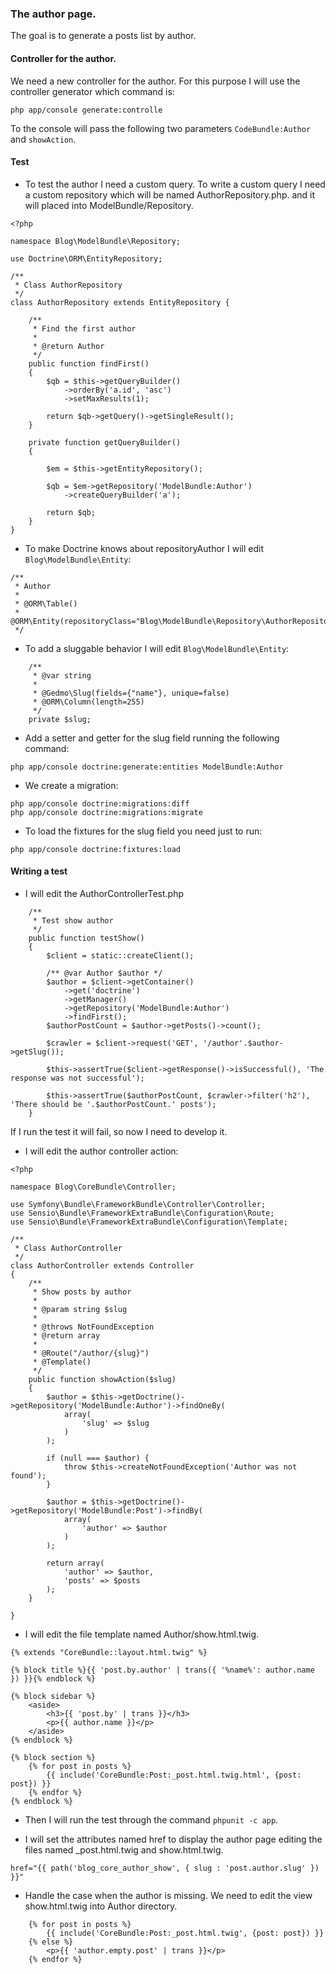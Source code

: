 ### The author page.
The goal is to generate a posts list by author.

#### Controller for the author.
We need a new controller for the author. For this purpose I will use the controller generator which command is:
```
php app/console generate:controlle

```
To the console will pass the following two parameters `CodeBundle:Author` and `showAction`.

#### Test 

* To test the author I need a custom query.
To write a custom query I need a custom repository which will be named AuthorRepository.php. and it will placed into ModelBundle/Repository.
```
<?php

namespace Blog\ModelBundle\Repository;

use Doctrine\ORM\EntityRepository;

/** 
 * Class AuthorRepository
 */
class AuthorRepository extends EntityRepository {

	/** 
	 * Find the first author
	 *
	 * @return Author
	 */
	public function findFirst()
	{
		$qb = $this->getQueryBuilder()
			->orderBy('a.id', 'asc')
			->setMaxResults(1);

		return $qb->getQuery()->getSingleResult();
	}

	private function getQueryBuilder()
	{

		$em = $this->getEntityRepository();

		$qb = $em->getRepository('ModelBundle:Author')
			->createQueryBuilder('a');

		return $qb;
	}
}
```

* To make Doctrine knows about repositoryAuthor I will edit `Blog\ModelBundle\Entity`:
```
/**
 * Author
 *
 * @ORM\Table()
 * @ORM\Entity(repositoryClass="Blog\ModelBundle\Repository\AuthorRepository")
 */
```

* To add a sluggable behavior I will edit `Blog\ModelBundle\Entity`:
```
    /**
     * @var string
     *
     * @Gedmo\Slug(fields={"name"}, unique=false)
     * @ORM\Column(length=255)
     */
    private $slug;
```

* Add a setter and getter for the slug field running the following command:
```
php app/console doctrine:generate:entities ModelBundle:Author
```

* We create a migration:
```
php app/console doctrine:migrations:diff
php app/console doctrine:migrations:migrate
``` 

* To load the fixtures for the slug field you need just to run:
```
php app/console doctrine:fixtures:load
```

#### Writing a test

* I will edit the AuthorControllerTest.php
```
	/**
	 * Test show author
	 */
    public function testShow()
    {
        $client = static::createClient();

        /** @var Author $author */
        $author = $client->getContainer()
        	->get('doctrine')
        	->getManager()
        	->getRepository('ModelBundle:Author')
        	->findFirst();
        $authorPostCount = $author->getPosts()->count();

        $crawler = $client->request('GET', '/author'.$author->getSlug());

        $this->assertTrue($client->getResponse()->isSuccessful(), 'The response was not successful');

        $this->assertTrue($authorPostCount, $crawler->filter('h2'), 'There should be '.$authorPostCount.' posts');
    }
```
If I run the test it will fail, so now I need to develop it.
* I will edit the author controller action:
```
<?php

namespace Blog\CoreBundle\Controller;

use Symfony\Bundle\FrameworkBundle\Controller\Controller;
use Sensio\Bundle\FrameworkExtraBundle\Configuration\Route;
use Sensio\Bundle\FrameworkExtraBundle\Configuration\Template;

/**
 * Class AuthorController
 */
class AuthorController extends Controller
{
    /**
     * Show posts by author
     *
     * @param string $slug
     *
     * @throws NotFoundException
     * @return array
     *
     * @Route("/author/{slug}")
     * @Template()
     */
    public function showAction($slug)
    {
    	$author = $this->getDoctrine()->getRepository('ModelBundle:Author')->findOneBy(
    		array(
    			'slug' => $slug
    		)
    	);

    	if (null === $author) {
    		throw $this->createNotFoundException('Author was not found');
    	}

    	$author = $this->getDoctrine()->getRepository('ModelBundle:Post')->findBy(
    		array(
    			'author' => $author
    		)
    	);

    	return array(
    		'author' => $author,
    		'posts' => $posts
    	);
    }

}
```
* I will edit the file template named Author/show.html.twig.
```
{% extends "CoreBundle::layout.html.twig" %}

{% block title %}{{ 'post.by.author' | trans({ '%name%': author.name }) }}{% endblock %}

{% block sidebar %}
	<aside>
		<h3>{{ 'post.by' | trans }}</h3>
		<p>{{ author.name }}</p>
	</aside>
{% endblock %}

{% block section %}
	{% for post in posts %}
		{{ include('CoreBundle:Post:_post.html.twig.html', {post: post}) }}
	{% endfor %}
{% endblock %}

```

* Then I will run the test through the command `phpunit -c app`.

* I will set the attributes named href to display the author page editing the files named _post.html.twig and show.html.twig.
```
href="{{ path('blog_core_author_show', { slug : 'post.author.slug' }) }}"
```

* Handle the case when the author is missing.
We need to edit the view show.html.twig into Author directory.
```
	{% for post in posts %}
		{{ include('CoreBundle:Post:_post.html.twig', {post: post}) }}
	{% else %}
		<p>{{ 'author.empty.post' | trans }}</p>
	{% endfor %}
```
 